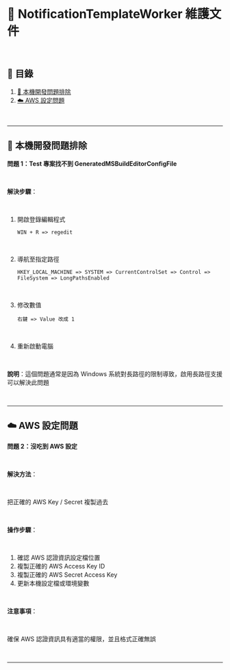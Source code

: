 # 📧 NotificationTemplateWorker 維護文件

<br>

## 📖 目錄

1. [🔧 本機開發問題排除](#-本機開發問題排除)
2. [☁️ AWS 設定問題](#-aws-設定問題)

<br>

---

## 🔧 本機開發問題排除

**問題 1：Test 專案找不到 GeneratedMSBuildEditorConfigFile**

<br>

**解決步驟**：

<br>

1. 開啟登錄編輯程式
   ```
   WIN + R => regedit
   ```

<br>

2. 導航至指定路徑
   ```
   HKEY_LOCAL_MACHINE => SYSTEM => CurrentControlSet => Control => FileSystem => LongPathsEnabled
   ```

<br>

3. 修改數值
   ```
   右鍵 => Value 改成 1
   ```

<br>

4. 重新啟動電腦

<br>

**說明**：這個問題通常是因為 Windows 系統對長路徑的限制導致，啟用長路徑支援可以解決此問題

<br>

---

## ☁️ AWS 設定問題

**問題 2：沒吃到 AWS 設定**

<br>

**解決方法**：

<br>

把正確的 AWS Key / Secret 複製過去

<br>

**操作步驟**：

<br>

1. 確認 AWS 認證資訊設定檔位置
2. 複製正確的 AWS Access Key ID
3. 複製正確的 AWS Secret Access Key
4. 更新本機設定檔或環境變數

<br>

**注意事項**：

<br>

確保 AWS 認證資訊具有適當的權限，並且格式正確無誤

<br>

---
